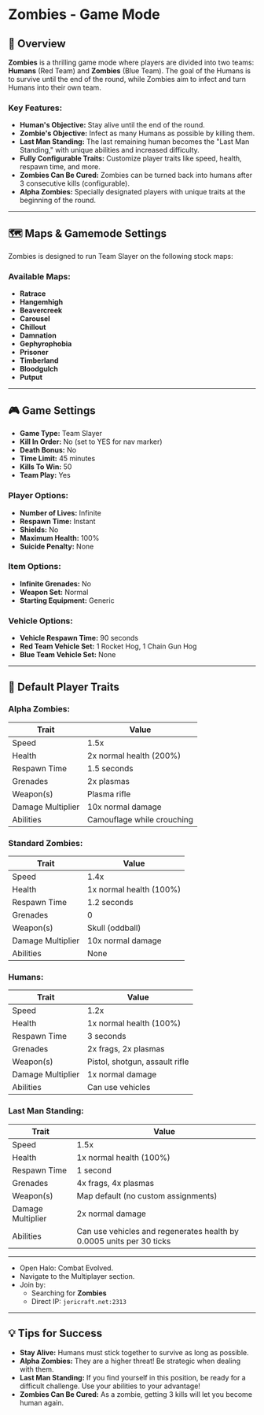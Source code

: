# Zombies - Game Mode

## 📝 Overview

**Zombies** is a thrilling game mode where players are divided into two teams: **Humans** (Red Team) and **Zombies** (Blue Team). The goal of the Humans is to survive until the end of the round, while Zombies aim to infect and turn Humans
into their own team.

### Key Features:

- **Human's Objective:** Stay alive until the end of the round.
- **Zombie's Objective:** Infect as many Humans as possible by killing them.
- **Last Man Standing:** The last remaining human becomes the "Last Man Standing," with unique abilities and increased
  difficulty.
- **Fully Configurable Traits:** Customize player traits like speed, health, respawn time, and more.
- **Zombies Can Be Cured:** Zombies can be turned back into humans after 3 consecutive kills (configurable).
- **Alpha Zombies:** Specially designated players with unique traits at the beginning of the round.

---

## 🗺️ Maps & Gamemode Settings

Zombies is designed to run Team Slayer on the following stock maps:

### Available Maps:

- **Ratrace**
- **Hangemhigh**
- **Beavercreek**
- **Carousel**
- **Chillout**
- **Damnation**
- **Gephyrophobia**
- **Prisoner**
- **Timberland**
- **Bloodgulch**
- **Putput**

---

## 🎮 Game Settings

- **Game Type:** Team Slayer
- **Kill In Order:** No (set to YES for nav marker)
- **Death Bonus:** No
- **Time Limit:** 45 minutes
- **Kills To Win:** 50
- **Team Play:** Yes

### Player Options:

- **Number of Lives:** Infinite
- **Respawn Time:** Instant
- **Shields:** No
- **Maximum Health:** 100%
- **Suicide Penalty:** None

### Item Options:

- **Infinite Grenades:** No
- **Weapon Set:** Normal
- **Starting Equipment:** Generic

### Vehicle Options:

- **Vehicle Respawn Time:** 90 seconds
- **Red Team Vehicle Set:** 1 Rocket Hog, 1 Chain Gun Hog
- **Blue Team Vehicle Set:** None

---

## 🧸 Default Player Traits

### **Alpha Zombies:**

| Trait             | Value                      |
|-------------------|----------------------------|
| Speed             | 1.5x                       |
| Health            | 2x normal health (200%)    |
| Respawn Time      | 1.5 seconds                |
| Grenades          | 2x plasmas                 |
| Weapon(s)         | Plasma rifle               |
| Damage Multiplier | 10x normal damage          |
| Abilities         | Camouflage while crouching |

### **Standard Zombies:**

| Trait             | Value                   |
|-------------------|-------------------------|
| Speed             | 1.4x                    |
| Health            | 1x normal health (100%) |
| Respawn Time      | 1.2 seconds             |
| Grenades          | 0                       |
| Weapon(s)         | Skull (oddball)         |
| Damage Multiplier | 10x normal damage       |
| Abilities         | None                    |

### **Humans:**

| Trait             | Value                          |
|-------------------|--------------------------------|
| Speed             | 1.2x                           |
| Health            | 1x normal health (100%)        |
| Respawn Time      | 3 seconds                      |
| Grenades          | 2x frags, 2x plasmas           |
| Weapon(s)         | Pistol, shotgun, assault rifle |
| Damage Multiplier | 1x normal damage               |
| Abilities         | Can use vehicles               |

### **Last Man Standing:**

| Trait             | Value                                                                |
|-------------------|----------------------------------------------------------------------|
| Speed             | 1.5x                                                                 |
| Health            | 1x normal health (100%)                                              |
| Respawn Time      | 1 second                                                             |
| Grenades          | 4x frags, 4x plasmas                                                 |
| Weapon(s)         | Map default (no custom assignments)                                  |
| Damage Multiplier | 2x normal damage                                                     |
| Abilities         | Can use vehicles and regenerates health by 0.0005 units per 30 ticks |

---

* Open Halo: Combat Evolved.
* Navigate to the Multiplayer section.
* Join by:
    * Searching for **Zombies**
    * Direct IP: `jericraft.net:2313`

---

## 💡 Tips for Success

- **Stay Alive:** Humans must stick together to survive as long as possible.
- **Alpha Zombies:** They are a higher threat! Be strategic when dealing with them.
- **Last Man Standing:** If you find yourself in this position, be ready for a difficult challenge. Use your abilities
  to your advantage!
- **Zombies Can Be Cured:** As a zombie, getting 3 kills will let you become human again.